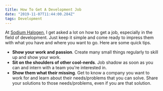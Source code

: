 ```yaml
---
title: How To Get A Development Job
date: "2019-11-07T11:44:00.284Z"
tags: Development
---
```


At [Sodium Halogen](http://sodiumhalogen.com?ref=chancesmithio-blog), I get asked a lot on how to get a job, especially in the field of development. Just keep it simple and come ready to impress them with what you have and where you want to go. Here are some quick tips.

- **Show your work and passion**. Create many small things regularly to skill up and show your work.
- **Sit on the shoulders of other cool-nerds**. Job shadow as soon as you can and intern with a team you're interested in.
- **Show them what their missing**. Get to know a company you want to work for and learn about their needs/problems that you can solve. Share your solutions to those needs/problems, even if you are that solution.
